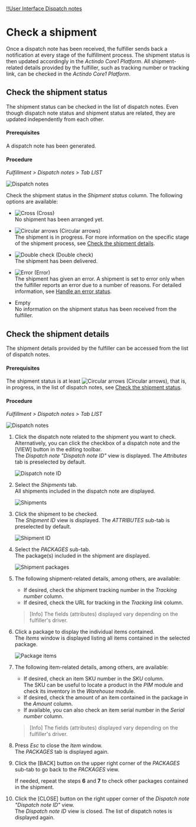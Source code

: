 [!!User Interface Dispatch notes](../UserInterface/01a_List.md)


# Check a shipment

Once a dispatch note has been received, the fulfiller sends back a notification at every stage of the fulfillment process. The shipment status is then updated accordingly in the *Actindo Core1 Platform*. All shipment-related details provided by the fulfiller, such as tracking number or tracking link, can be checked in the *Actindo Core1 Platform*.  


## Check the shipment status

The shipment status can be checked in the list of dispatch notes. Even though dispatch note status and shipment status are related, they are updated independently from each other.

#### Prerequisites

A dispatch note has been generated. 

#### Procedure

*Fulfillment > Dispatch notes > Tab LIST*

![Dispatch notes](../../Assets/Screenshots/Fulfillment/DispatchNotes/DispatchNotes.png "[Dispatch notes]")

Check the shipment status in the *Shipment status* column. The following options are available:
  - ![Cross](../../Assets/Icons/Cross02.png "[Cross]") (Cross)   
    No shipment has been arranged yet.  

  - ![Circular arrows](../../Assets/Icons/CircularArrows.png "[Circular arrows]") (Circular arrows)   
    The shipment is in progress. For more information on the specific stage of the shipment process, see [Check the shipment details](#check-the-shipment-details). 

  - ![Double check](../../Assets/Icons/DoubleCheck.png "[Double check]") (Double check)    
  	The shipment has been delivered.

  - ![Error](../../Assets/Icons/Warning02.png "[Error]") (Error)    
    The shipment has given an error. A shipment is set to error only when the fulfiller reports an error due to a number of reasons. For detailed information, see [Handle an error status](../Troubleshooting/01_HandleErrorStatus.md). 

  - Empty  
    No information on the shipment status has been received from the fulfiller.


## Check the shipment details

The shipment details provided by the fulfiller can be accessed from the list of dispatch notes. 

#### Prerequisites

The shipment status is at least ![Circular arrows](../../Assets/Icons/CircularArrows.png "[Circular arrows]") (Circular arrows), that is, in progress, in the list of dispatch notes, see [Check the shipment status](#check-the-shipment-status).

#### Procedure

*Fulfillment > Dispatch notes > Tab LIST*

![Dispatch notes](../../Assets/Screenshots/Fulfillment/DispatchNotes/DispatchNotes.png "[Dispatch notes]")

1. Click the dispatch note related to the shipment you want to check. Alternatively, you can click the checkbox of a dispatch note and the [VIEW] button in the editing toolbar.  
    The *Dispatch note "Dispatch note ID"* view is displayed. The *Attributes* tab is preselected by default.

    ![Dispatch note ID](../../Assets/Screenshots/Fulfillment/DispatchNotes/DispatchNoteAttributes.png "[Dispatch note ID]")

2. Select the *Shipments* tab.  
    All shipments included in the dispatch note are displayed.

    ![Shipments](../../Assets/Screenshots/Fulfillment/DispatchNotes/DispatchNoteShipments.png "[Shipments]")

3. Click the shipment to be checked.  
    The *Shipment ID* view is displayed. The *ATTRIBUTES* sub-tab is preselected by default.

    ![Shipment ID](../../Assets/Screenshots/Fulfillment/DispatchNotes/ShipmentsAttributesAttributes.png "[Shipment ID]")

4. Select the *PACKAGES* sub-tab.  
    The package(s) included in the shipment are displayed. 

    ![Shipment packages](../../Assets/Screenshots/Fulfillment/DispatchNotes/ShipmentsPackages.png "[Shipment packages]")

5. The following shipment-related details, among others, are available:   
    - If desired, check the shipment tracking number in the *Tracking number* column.
    - If desired, check the URL for tracking in the *Tracking link* column.  

    > [Info] The fields (attributes) displayed vary depending on the fulfiller's driver.  
    
6. Click a package to display the individual items contained.  
    The *Items* window is displayed listing all items contained in the selected package.  
  
   ![Package items](../../Assets/Screenshots/Fulfillment/DispatchNotes/Items.png "[Package items]")

7. The following item-related details, among others, are available: 
    - If desired, check an item SKU number in the *SKU* column.  
      The SKU can be useful to locate a product in the *PIM* module and check its inventory in the *Warehouse* module.
    - If desired, check the amount of an item contained in the package in the *Amount* column.
    - If available, you can also check an item serial number in the *Serial number* column.

    > [Info] The fields (attributes) displayed vary depending on the fulfiller's driver.  

8. Press *Esc* to close the *Item* window.  
  The *PACKAGES* tab is displayed again.

[comment]: <> (Kein CLOSE oder CANCEL button in Items Fenster. Bug gemeldet am 15.02.23. Evtl. nicht gefixed bis neuer UI. Alternativ außerhalb des Fensters klicken, dann verschwindet/schließt es auch.)

9. Click the [BACK] button on the upper right corner of the *PACKAGES* sub-tab to go back to the *PACKAGES* view.

    If needed, repeat the steps **6** and **7** to check other packages contained in the shipment. 

10. Click the [CLOSE] button on the right upper corner of the *Dispatch note "Dispatch note ID"* view.  
    The *Dispatch note ID* view is closed. The list of dispatch notes is displayed again.

